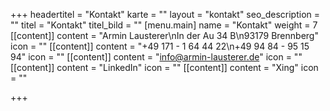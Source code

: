 +++
headertitel = "Kontakt"
karte = ""
layout = "kontakt"
seo_description = ""
titel = "Kontakt"
titel_bild = ""
[menu.main]
name = "Kontakt"
weight = 7
[[content]]
content = "Armin Lausterer\nIn der Au 34 B\n93179 Brennberg"
icon = ""
[[content]]
content = "+49 171 - 1 64 44 22\n+49 94 84 - 95 15 94"
icon = ""
[[content]]
content = "info@armin-lausterer.de"
icon = ""
[[content]]
content = "LinkedIn"
icon = ""
[[content]]
content = "Xing"
icon = ""

+++

